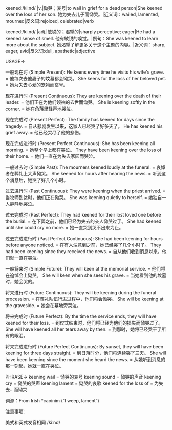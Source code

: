 keened:/kiːnd/
|v.|恸哭；哀号|to wail in grief for a dead person|She keened over the loss of her son. 她为失去儿子而恸哭。|近义词：wailed, lamented, mourned|反义词:rejoiced, celebrated|verb

keened:/kiːnd/
|adj.|敏锐的；渴望的|sharply perceptive; eager|He had a keened sense of smell. 他有敏锐的嗅觉。|例句：She was keened to learn more about the subject. 她渴望了解更多关于这个主题的内容。|近义词：sharp, eager, avid|反义词:dull, apathetic|adjective


USAGE->

一般现在时 (Simple Present):
He keens every time he visits his wife's grave. = 他每次去他妻子的坟墓都会恸哭。
She keens for the loss of her beloved pet. = 她为失去心爱的宠物而哀号。


现在进行时 (Present Continuous):
They are keening over the death of their leader. = 他们正在为他们领袖的去世而恸哭。
She is keening softly in the corner. = 她在角落里轻声地哭泣。


现在完成时 (Present Perfect):
The family has keened for days since the tragedy. = 自从悲剧发生以来，这家人已经哭了好多天了。
He has keened his grief away. = 他已经哭尽了他的悲伤。


现在完成进行时 (Present Perfect Continuous):
She has been keening all morning. = 她整个早上都在哭泣。
They have been keening over the loss of their home. = 他们一直在为失去家园而哭泣。


一般过去时 (Simple Past):
The mourners keened loudly at the funeral. = 哀悼者在葬礼上大声恸哭。
She keened for hours after hearing the news. = 听到这个消息后，她哭了好几个小时。


过去进行时 (Past Continuous):
They were keening when the priest arrived. = 当牧师到达时，他们正在恸哭。
She was keening quietly to herself. = 她独自一人静静地哭泣。


过去完成时 (Past Perfect):
They had keened for their lost loved one before the burial. = 在下葬之前，他们已经为失去的亲人恸哭过了。
She had keened until she could cry no more. = 她一直哭到哭不出来为止。


过去完成进行时 (Past Perfect Continuous):
She had been keening for hours before anyone noticed. = 在有人注意到之前，她已经哭了几个小时了。
They had been keening since they received the news. = 自从他们收到消息以来，他们就一直在哭泣。


一般将来时 (Simple Future):
They will keen at the memorial service. = 他们将在追悼会上恸哭。
She will keen when she sees his grave. = 当她看到他的坟墓时，她会哭的。


将来进行时 (Future Continuous):
They will be keening during the funeral procession. = 在葬礼队伍行进过程中，他们将会恸哭。
She will be keening at the graveside. = 她会在墓地旁哭泣。


将来完成时 (Future Perfect):
By the time the service ends, they will have keened for their loss. = 到仪式结束时，他们将已经为他们的损失而恸哭过了。
She will have keened all her tears away by then. = 到那时，她将已经哭干了所有的眼泪。


将来完成进行时 (Future Perfect Continuous):
By sunset, they will have been keening for three days straight. = 到日落时分，他们将连续哭了三天。
She will have been keening since the moment she heard the news. = 从她听到消息的那一刻起，她就一直在哭泣。



PHRASE->
keening wail = 恸哭的哀号
keening sound = 恸哭的声音
keening cry = 恸哭的哭声
keening lament = 恸哭的哀歌
keened for the loss of = 为失去...而恸哭


词源：From Irish *caoinim (“I weep, lament”)

注意事项:

美式和英式发音相同 /kiːnd/
